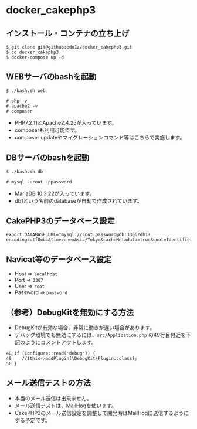 docker_cakephp3
===

## インストール・コンテナの立ち上げ

```
$ git clone git@github:edo1z/docker_cakephp3.git
$ cd docker_cakephp3
$ docker-compose up -d
```

## WEBサーバのbashを起動

```
$ ./bash.sh web

# php -v
# apache2 -v
# composer
```

- PHP7.2.11とApache2.4.25が入っています。
- composerも利用可能です。
- composer updateやマイグレーションコマンド等はこちらで実施します。

## DBサーバのbashを起動

```
$ ./bash.sh db

# mysql -uroot -ppassword
```

- MariaDB 10.3.22が入っています。
- db1という名前のdatabaseが自動で作成されています。

## CakePHP3のデータベース設定

```
export DATABASE_URL="mysql://root:password@db:3306/db1?encoding=utf8mb4&timezone=Asia/Tokyo&cacheMetadata=true&quoteIdentifiers=false&persistent=false"
```

## Navicat等のデータベース設定

- Host => `localhost`
- Port => `3307`
- User => `root`
- Password => `password`

## （参考）DebugKitを無効にする方法

- DebugKitが有効な場合、非常に動きが遅い場合があります。
- デバッグ環境でも無効にするには、`src/Application.php` の49行目付近を下記のようにコメントアウトします。

```src/Application.php
48 if (Configure::read('debug')) {
49    //$this->addPlugin(\DebugKit\Plugin::class);
50 }
```

## メール送信テストの方法

- 本当のメール送信は出来ません。
- メール送信テストは、[MailHog](https://github.com/mailhog/MailHog)を使います。
- CakePHP3のメール送信設定を調整して開発時はMailHogに送信するようにする予定です。


